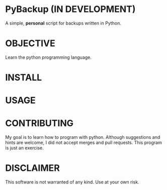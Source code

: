 # PyBackup (IN DEVELOPMENT)
A simple, **personal** script for backups written in Python.

# OBJECTIVE
Learn the python programming language.

# INSTALL

# USAGE

# CONTRIBUTING
My goal is to learn how to program with python. Although suggestions and hints are welcome, I did not accept merges and pull requests. 
This program is just an exercise.

# DISCLAIMER
This software is not warranted of any kind. Use at your own risk.
